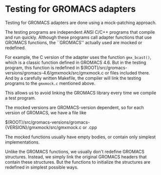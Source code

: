 # Testing for GROMACS adapters

Testing for GROMACS adapters are done using a mock-patching approach.

The testing programs are independent ANSI C/C++ programs
that compile and run quickly.
Although these programs call adapter functions that use GROMACS functions,
the ``GROMACS'' actually used are mocked or redefined.

For example, the C version of the adapter uses the function `gmx_bcast()`,
which is a classic function defined in GROMACS 4.6.
But in the testing program, this function is redefined in
$(ROOT)/src/gromacs-versions/gromacs-4.6/gmxmock/src/gmxmock.c
or files included there. And by a carefully written Makefile,
the compiler will link the testing programs to the `gmxmock.c` mentioned above.

This allows us to avoid linking the GROMACS library every time
we compile a test program.

The mocked versions are GROMACS-version dependent, so for each version of GROMACS,
we have a file like

$(ROOT)/src/gromacs-versions/gromacs-{VERSION}/gmxmock/src/gmxmock.c or .cpp

The mocked functions usually have empty bodies, or contain only simplest implementations.

Unlike the GROMACS functions, we usually don't redefine GROMACS structures.
Instead, we simply link the original GROMACS headers that contain these structures.
But the functions to initialize the structures are redefined
in simplest possible ways.
